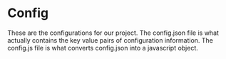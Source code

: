 Config
========
These are the configurations for our project.
The config.json file is what actually contains the key value pairs of configuration information.
The config.js file is what converts config.json into a javascript object.